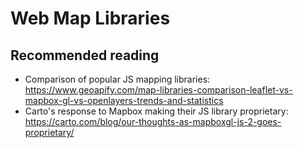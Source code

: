 # Web Map Libraries

## Recommended reading
* Comparison of popular JS mapping libraries: https://www.geoapify.com/map-libraries-comparison-leaflet-vs-mapbox-gl-vs-openlayers-trends-and-statistics
* Carto's response to Mapbox making their JS library proprietary: https://carto.com/blog/our-thoughts-as-mapboxgl-js-2-goes-proprietary/